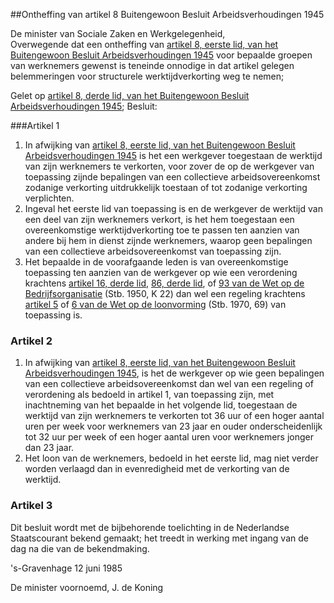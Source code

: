<meta http-equiv='Content-Type' content='text/html; charset=utf-8' />

##Ontheffing van artikel 8 Buitengewoon Besluit Arbeidsverhoudingen 1945

De minister van Sociale Zaken en Werkgelegenheid,  
Overwegende dat een ontheffing van [artikel 8, eerste lid, van het Buitengewoon Besluit Arbeidsverhoudingen 1945](../../../../../../../../../../KB/buitengewoon/besluit/arbeidsverhoudingen/1945/BWBR0002014/README.md) voor bepaalde groepen van werknemers gewenst is teneinde onnodige in dat artikel gelegen belemmeringen voor structurele werktijdverkorting weg te nemen;

Gelet op [artikel 8, derde lid, van het Buitengewoon Besluit Arbeidsverhoudingen 1945](../../../../../../../../../../KB/buitengewoon/besluit/arbeidsverhoudingen/1945/BWBR0002014/README.md);
Besluit:    

###Artikel 1 

1. In afwijking van [artikel 8, eerste lid, van het Buitengewoon Besluit Arbeidsverhoudingen 1945](../../../../../../../../../../KB/buitengewoon/besluit/arbeidsverhoudingen/1945/BWBR0002014/README.md) is het een werkgever toegestaan de werktijd van zijn werknemers te verkorten, voor zover de op de werkgever van toepassing zijnde bepalingen van een collectieve arbeidsovereenkomst zodanige verkorting uitdrukkelijk toestaan of tot zodanige verkorting verplichten.
2. Ingeval het eerste lid van toepassing is en de werkgever de werktijd van een deel van zijn werknemers verkort, is het hem toegestaan een overeenkomstige werktijdverkorting toe te passen ten aanzien van andere bij hem in dienst zijnde werknemers, waarop geen bepalingen van een collectieve arbeidsovereenkomst van toepassing zijn.
3. Het bepaalde in de voorafgaande leden is van overeenkomstige toepassing ten aanzien van de werkgever op wie een verordening krachtens [artikel 16, derde lid](../../../../../../../../../../wet/wet/op/de/bedrijfsorganisatie/BWBR0002058/README.md), [86, derde lid](../../../../../../../../../../wet/wet/op/de/bedrijfsorganisatie/BWBR0002058/README.md), of [93 van de Wet op de Bedrijfsorganisatie](../../../../../../../../../../wet/wet/op/de/bedrijfsorganisatie/BWBR0002058/README.md) (Stb. 1950, K 22) dan wel een regeling krachtens [artikel 5](../../../../../../../../../../wet/wet/op/de/loonvorming/BWBR0002698/README.md) of [6 van de Wet op de loonvorming](../../../../../../../../../../wet/wet/op/de/loonvorming/BWBR0002698/README.md) (Stb. 1970, 69) van toepassing is.

### Artikel  2  

1.  In afwijking van [artikel 8, eerste lid, van het Buitengewoon Besluit Arbeidsverhoudingen 1945](../../../../../../../../../../KB/buitengewoon/besluit/arbeidsverhoudingen/1945/BWBR0002014/README.md), is het de werkgever op wie geen bepalingen van een collectieve arbeidsovereenkomst dan wel van een regeling of verordening als bedoeld in artikel 1, van toepassing zijn, met inachtneming van het bepaalde in het volgende lid, toegestaan de werktijd van zijn werknemers te verkorten tot 36 uur of een hoger aantal uren per week voor werknemers van 23 jaar en ouder onderscheidenlijk tot 32 uur per week of een hoger aantal uren voor werknemers jonger dan 23 jaar.   
2.  Het loon van de werknemers, bedoeld in het eerste lid, mag niet verder worden verlaagd dan in evenredigheid met de verkorting van de werktijd.  

### Artikel  3  

Dit besluit wordt met de bijbehorende toelichting in de Nederlandse Staatscourant bekend gemaakt; het treedt in werking met ingang van de dag na die van de bekendmaking. 

's-Gravenhage 
12 juni 1985    

De 
minister voornoemd, 
J. de Koning      
